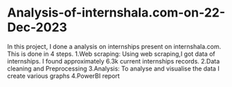 # Analysis-of-internshala.com-on-22-Dec-2023
In this project, I done a analysis on internships present on internshala.com.
This is done in 4 steps.
1.Web scraping: Using web scraping,I got data of internships. I found approximately 6.3k current internships records.
2.Data cleaning and Preprocessing
3.Analysis: To analyse and visualise the data I create various graphs
4.PowerBI report
